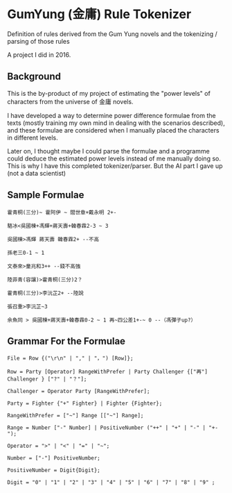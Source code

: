 # GumYung (金庸) Rule Tokenizer

Definition of rules derived from the Gum Yung novels and the tokenizing / parsing of those rules

A project I did in 2016.

## Background

This is the by-product of my project of estimating the "power levels" of characters from the universe of 金庸 novels.

I have developed a way to determine power difference formulae from the texts (mostly training my own mind in dealing with the scenarios described), and these formulae are considered when I manually placed the characters in different levels.

Later on, I thought maybe I could parse the formulae and a programme could deduce the estimated power levels instead of me manually doing so. This is why I have this completed tokenizer/parser. But the AI part I gave up (not a data scientist)

## Sample Formulae

~~~
霍青桐(三分)~ 霍阿伊 ~ 閻世章+戴永明 2+-

駱冰<吳國棟+馮輝+蔣天壽+韓春霖2-3 ~ 3

吳國棟>馮輝 蔣天壽 韓春霖2+ --不高

孫老三0-1 ~ 1

文泰來>童兆和3++ --錢不高強

陸菲青(容讓)>霍青桐(三分)2？

霍青桐(三分)>李沅芷2+ --陸說

張召重>李沅芷~3

余魚同 > 吳國棟+蔣天壽+韓春霖0-2 ~ 1 再~四公差1+-~ 0 --（馮彈子up?）
~~~

## Grammar For the Formulae

~~~
File = Row {("\r\n" | "," | "，") [Row]};

Row = Party [Operator] RangeWithPrefer | Party Challenger {["再"] Challenger } ["?" | "？"];

Challenger = Operator Party [RangeWithPrefer];

Party = Fighter {"+" Fighter} | Fighter {Fighter};

RangeWithPrefer = ["~"] Range [["~"] Range];

Range = Number ["-" Number] | PositiveNumber ("++" | "+" | "-" | "+-");

Operator = ">" | "<" | "=" | "~";

Number = ["-"] PositiveNumber;

PositiveNumber = Digit{Digit};

Digit = "0" | "1" | "2" | "3" | "4" | "5" | "6" | "7" | "8" | "9" ;
~~~
